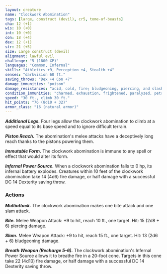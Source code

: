 ```yaml
---
layout: creature
name: "Clockwork Abomination"
tags: [large, construct (devil), cr5, tome-of-beasts]
cha: 12 (+1)
wis: 10 (+0)
int: 10 (+0)
con: 18 (+4)
dex: 12 (+1)
str: 21 (+5)
size: Large construct (devil)
alignment: lawful evil
challenge: "5 (1800 XP)"
languages: "Common, Infernal"
skills: "Athletics +9, Perception +4, Stealth +4"
senses: "darkvision 60 ft."
saving_throws: "Dex +4 Con +7"
damage_immunities: "poison"
damage_resistances: "acid, cold, fire; bludgeoning, piercing, and slashing from nonmagical weapons"
condition_immunities: "charmed, exhaustion, frightened, paralyzed, petrified, poisoned"
speed: "30 ft., climb 30 ft."
hit_points: "76 (8d10 + 32)"
armor_class: "16 (natural armor)"
---
```


***Additional Legs.*** Four legs allow the clockwork abomination to climb at a speed equal to its base speed and to ignore difficult terrain.

***Piston Reach.*** The abomination's melee attacks have a deceptively long reach thanks to the pistons powering them.

***Immutable Form.*** The clockwork abomination is immune to any spell or effect that would alter its form.

***Infernal Power Source.*** When a clockwork abomination falls to 0 hp, its infernal battery explodes. Creatures within 10 feet of the clockwork abomination take 14 (4d6) fire damage, or half damage with a successful DC 14 Dexterity saving throw.

### Actions

***Multiattack.*** The clockwork abomination makes one bite attack and one slam attack.

***Bite.*** Melee Weapon Attack: +9 to hit, reach 10 ft., one target. Hit: 15 (2d8 + 6) piercing damage.

***Slam.*** Melee Weapon Attack: +9 to hit, reach 15 ft., one target. Hit: 13 (2d6 + 6) bludgeoning damage.

***Breath Weapon (Recharge 5-6).*** The clockwork abomination's Infernal Power Source allows it to breathe fire in a 20-foot cone. Targets in this cone take 22 (4d10) fire damage, or half damage with a successful DC 14 Dexterity saving throw.

